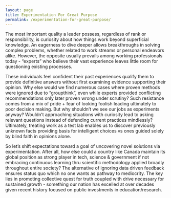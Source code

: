 ```yaml
---
layout: page
title: Experimentation For Great Purpose
permalink: /experimentation-for-great-purpose/
---
```


The most important quality a leader possess, regardless of rank or responsibility, is curiosity about how things work beyond superficial knowledge. An eagerness to dive deeper allows breakthroughs in solving complex problems, whether related to work streams or personal endeavors alike. However, the opposite usually prevails among working professionals today - “experts” who believe their vast experience leaves little room for questioning existing processes. 

These individuals feel confident their past experiences qualify them to provide definitive answers without first examining evidence supporting their opinion. Why else would we find numerous cases where proven methods were ignored due to “groupthink”, even while experts provided conflicting recommendations only later proven wrong under scrutiny? Such resistance comes from a mix of pride + fear of looking foolish leading ultimately to poor decision making. But why shouldn’t we see our jobs as experiments anyway? Wouldn’t approaching situations with curiosity lead to asking relevant questions instead of defending current practices mindlessly? Ultimately, treating work as a test lab enables us to discover previously unknown facts providing basis for intelligent choices vs ones guided solely by blind faith in opinions alone. 

So let’s shift expectations toward a goal of uncovering novel solutions via experimentation. After all, how else could a country like Canada maintain its global position as strong player in tech, science & government if not embracing continuous learning thru scientific methodology applied broadly throughout entire society? The alternative of ignoring data driven feedback ensures status quo which no one wants as pathway to mediocrity. The key lies in promoting collective quest for truth coupled with drive necessary for sustained growth - something our nation has excelled at over decades given recent history focused on public investments in education/research.
